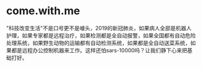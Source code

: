 # come.with.me
"科技改变生活"不是口号更不是噱头，2019的新冠肺炎，如果病人全部是机器人护理，如果专家都是远程治疗，如果检测都是全自动报警，如果全国都有自动危险处理系统，如果野生动物的运输都有自动检测系统，如果都是全自动送菜系统，如果都是远程办公控制机器来工作。这样还怕sars-10000吗？让我们静下心来把基础打好。
